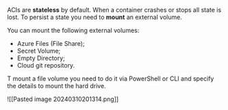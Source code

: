 ACIs are **stateless** by default. When a container crashes or stops all state is lost. To persist a state you need to **mount** an external volume.

You can mount the following external volumes:
- Azure Files (File Share);
- Secret Volume;
- Empty Directory;
- Cloud git repository.

T mount a file volume you need to do it via PowerShell or CLI and specify the details to mount the hard drive.

![[Pasted image 20240310201314.png]]